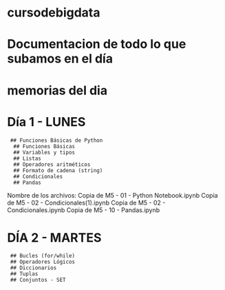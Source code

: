 # cursodebigdata 
# Documentacion de todo lo que subamos en el día 
# memorias del dia 

# Día 1 - LUNES 
     ## Funciones Básicas de Python 
      ## Funciones Básicas
      ## Variables y tipos
      ## Listas
      ## Operadores aritméticos
      ## Formato de cadena (string)
      ## Condicionales
      ## Pandas 
Nombre de los archivos: 
Copia de M5 - 01 - Python Notebook.ipynb
Copia de M5 - 02 - Condicionales(1).ipynb
Copia de M5 - 02 - Condicionales.ipynb
Copia de M5 - 10 - Pandas.ipynb

# DÍA 2 - MARTES 
     ## Bucles (for/while) 
     ## Operadores Lógicos 
     ## Diccionarios
     ## Tuplas
     ## Conjuntos - SET
